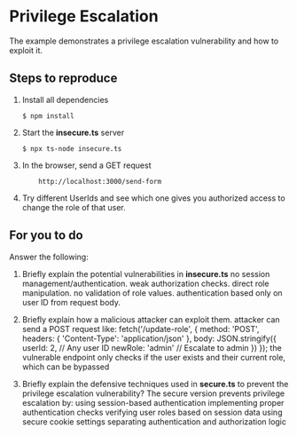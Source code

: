 # Privilege Escalation

The example demonstrates a privilege escalation vulnerability and how to exploit it.

## Steps to reproduce

1. Install all dependencies

    `$ npm install`

2. Start the **insecure.ts** server

    `$ npx ts-node insecure.ts`

3. In the browser, send a GET request

    ```
        http://localhost:3000/send-form
    ```

4. Try different UserIds and see which one gives you authorized access to change the role of that user.

## For you to do

Answer the following:

1. Briefly explain the potential vulnerabilities in **insecure.ts**
no session management/authentication.
weak authorization checks.
direct role manipulation.
no validation of role values.
authentication based only on user ID from request body.

2. Briefly explain how a malicious attacker can exploit them.
attacker can send a POST request like:
fetch('/update-role', {
  method: 'POST',
  headers: { 'Content-Type': 'application/json' },
  body: JSON.stringify({
    userId: 2,         // Any user ID
    newRole: 'admin'   // Escalate to admin
  })
});
the vulnerable endpoint only checks if the user exists and their current role, which can be bypassed

3. Briefly explain the defensive techniques used in **secure.ts** to prevent the privilege escalation vulnerability?
The secure version prevents privilege escalation by:
using session-based authentication
implementing proper authentication checks
verifying user roles based on session data
using secure cookie settings
separating authentication and authorization logic
